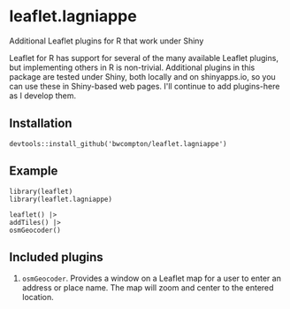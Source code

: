 # leaflet.lagniappe
Additional Leaflet plugins for R that work under Shiny

Leaflet for R has support for several of the many available Leaflet plugins, but implementing others in R is non-trivial. Additional plugins in this package are tested under Shiny, both locally and on shinyapps.io, so you can use these in Shiny-based web pages. I'll continue to add plugins-here as I develop them.

## Installation
```
devtools::install_github('bwcompton/leaflet.lagniappe')
```

## Example
```
library(leaflet)
library(leaflet.lagniappe)

leaflet() |>
addTiles() |>
osmGeocoder()
```

## Included plugins
1. `osmGeocoder`. Provides a window on a Leaflet map for a user to enter an address or place name. The map will zoom and center to the entered location.
